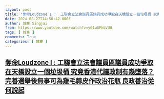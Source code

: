 ```yaml
---
layout: post
title: "奪命Loudzone I :  工聯會立法會議員區議員成功爭取在天橋設立一個垃圾桶 究竟香港代議政制有幾墮落？ 完善選舉後無事可為雞毛蒜皮作政治花瓶 良政善治從何說起"
date: 2024-08-27T14:50:42.000Z
author: 城寨 Singjai
from: https://www.youtube.com/watch?v=y01uGPhbVU8
tags: [ 城寨 ]
comments: True
categories: [ 城寨 ]
---
```

<!--1724770242000-->
[奪命Loudzone I :  工聯會立法會議員區議員成功爭取在天橋設立一個垃圾桶 究竟香港代議政制有幾墮落？ 完善選舉後無事可為雞毛蒜皮作政治花瓶 良政善治從何說起](https://www.youtube.com/watch?v=y01uGPhbVU8)
------

<div>

</div>
